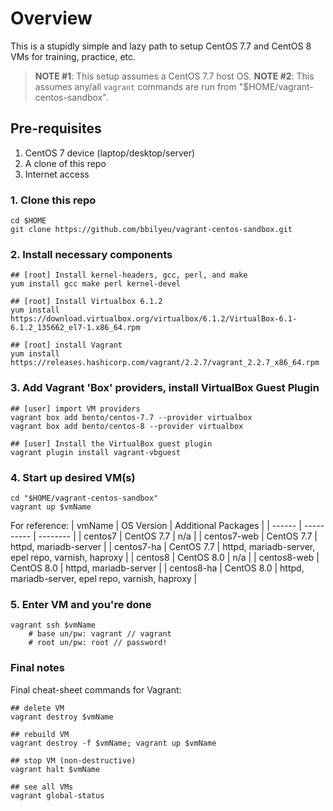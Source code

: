 # Overview 
This is a stupidly simple and lazy path to setup CentOS 7.7 and CentOS 8 VMs for training, practice, etc.

> **NOTE #1**: This setup assumes a CentOS 7.7 host OS. 
> **NOTE #2**: This assumes any/all `vagrant` commands are run from "$HOME/vagrant-centos-sandbox".
 
## Pre-requisites 
1. CentOS 7 device (laptop/desktop/server)
2. A clone of this repo
3. Internet access

### 1. Clone this repo
```
cd $HOME
git clone https://github.com/bbilyeu/vagrant-centos-sandbox.git
```

### 2. Install necessary components
```
## [root] Install kernel-headers, gcc, perl, and make
yum install gcc make perl kernel-devel

## [root] Install Virtualbox 6.1.2
yum install https://download.virtualbox.org/virtualbox/6.1.2/VirtualBox-6.1-6.1.2_135662_el7-1.x86_64.rpm

## [root] install Vagrant
yum install https://releases.hashicorp.com/vagrant/2.2.7/vagrant_2.2.7_x86_64.rpm
```

### 3. Add Vagrant 'Box' providers, install VirtualBox Guest Plugin
```
## [user] import VM providers
vagrant box add bento/centos-7.7 --provider virtualbox
vagrant box add bento/centos-8 --provider virtualbox

## [user] Install the VirtualBox guest plugin
vagrant plugin install vagrant-vbguest
```

### 4. Start up desired VM(s)
```
cd "$HOME/vagrant-centos-sandbox"
vagrant up $vmName
```
For reference: 
| vmName | OS Version | Additional Packages |
| ------ | ---------- | -------- |
| centos7 | CentOS 7.7 | n/a |
| centos7-web | CentOS 7.7 | httpd, mariadb-server |
| centos7-ha | CentOS 7.7 | httpd, mariadb-server, epel repo, varnish, haproxy |
| centos8 | CentOS 8.0 | n/a |
| centos8-web | CentOS 8.0 | httpd, mariadb-server |
| centos8-ha | CentOS 8.0 | httpd, mariadb-server, epel repo, varnish, haproxy |

### 5. Enter VM and you're done
```
vagrant ssh $vmName
	# base un/pw: vagrant // vagrant
	# root un/pw: root // password!
```

### Final notes
Final cheat-sheet commands for Vagrant:
```
## delete VM
vagrant destroy $vmName

## rebuild VM
vagrant destroy -f $vmName; vagrant up $vmName

## stop VM (non-destructive)
vagrant halt $vmName

## see all VMs
vagrant global-status
```
